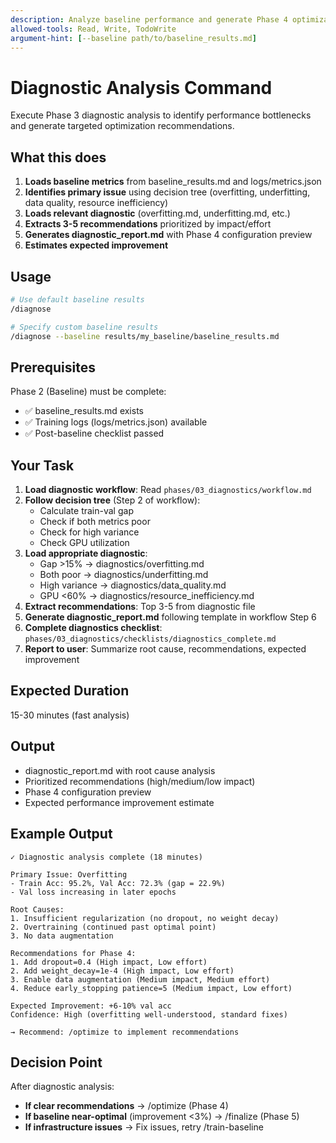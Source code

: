 ```yaml
---
description: Analyze baseline performance and generate Phase 4 optimization recommendations (Phase 3)
allowed-tools: Read, Write, TodoWrite
argument-hint: [--baseline path/to/baseline_results.md]
---
```


# Diagnostic Analysis Command

Execute Phase 3 diagnostic analysis to identify performance bottlenecks and generate targeted optimization recommendations.

## What this does

1. **Loads baseline metrics** from baseline_results.md and logs/metrics.json
2. **Identifies primary issue** using decision tree (overfitting, underfitting, data quality, resource inefficiency)
3. **Loads relevant diagnostic** (overfitting.md, underfitting.md, etc.)
4. **Extracts 3-5 recommendations** prioritized by impact/effort
5. **Generates diagnostic_report.md** with Phase 4 configuration preview
6. **Estimates expected improvement**

## Usage

```bash
# Use default baseline results
/diagnose

# Specify custom baseline results
/diagnose --baseline results/my_baseline/baseline_results.md
```

## Prerequisites

Phase 2 (Baseline) must be complete:
- ✅ baseline_results.md exists
- ✅ Training logs (logs/metrics.json) available
- ✅ Post-baseline checklist passed

## Your Task

1. **Load diagnostic workflow**: Read `phases/03_diagnostics/workflow.md`
2. **Follow decision tree** (Step 2 of workflow):
   - Calculate train-val gap
   - Check if both metrics poor
   - Check for high variance
   - Check GPU utilization
3. **Load appropriate diagnostic**:
   - Gap >15% → diagnostics/overfitting.md
   - Both poor → diagnostics/underfitting.md
   - High variance → diagnostics/data_quality.md
   - GPU <60% → diagnostics/resource_inefficiency.md
4. **Extract recommendations**: Top 3-5 from diagnostic file
5. **Generate diagnostic_report.md** following template in workflow Step 6
6. **Complete diagnostics checklist**: `phases/03_diagnostics/checklists/diagnostics_complete.md`
7. **Report to user**: Summarize root cause, recommendations, expected improvement

## Expected Duration

15-30 minutes (fast analysis)

## Output

- diagnostic_report.md with root cause analysis
- Prioritized recommendations (high/medium/low impact)
- Phase 4 configuration preview
- Expected performance improvement estimate

## Example Output

```
✓ Diagnostic analysis complete (18 minutes)

Primary Issue: Overfitting
- Train Acc: 95.2%, Val Acc: 72.3% (gap = 22.9%)
- Val loss increasing in later epochs

Root Causes:
1. Insufficient regularization (no dropout, no weight decay)
2. Overtraining (continued past optimal point)
3. No data augmentation

Recommendations for Phase 4:
1. Add dropout=0.4 (High impact, Low effort)
2. Add weight_decay=1e-4 (High impact, Low effort)
3. Enable data augmentation (Medium impact, Medium effort)
4. Reduce early_stopping patience=5 (Medium impact, Low effort)

Expected Improvement: +6-10% val acc
Confidence: High (overfitting well-understood, standard fixes)

→ Recommend: /optimize to implement recommendations
```

## Decision Point

After diagnostic analysis:
- **If clear recommendations** → /optimize (Phase 4)
- **If baseline near-optimal** (improvement <3%) → /finalize (Phase 5)
- **If infrastructure issues** → Fix issues, retry /train-baseline
